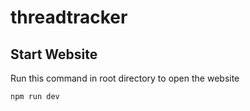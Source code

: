 # threadtracker

## Start Website

Run this command in root directory to open the website

```bash
npm run dev
```
